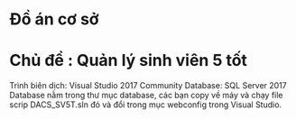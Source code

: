 # Đồ án cơ sở
# Chủ đề : Quản lý sinh viên 5 tốt
Trình biên dịch: Visual Studio 2017 Community
Database: SQL Server 2017
Database nằm trong thư mục database, các bạn copy về máy và chạy file scrip DACS_SV5T.sln đó và đổi <connection string> trong mục webconfig trong Visual Studio. 

